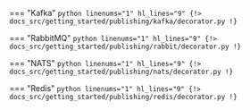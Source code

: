 === "Kafka"
    ```python linenums="1" hl_lines="9"
    {!> docs_src/getting_started/publishing/kafka/decorator.py !}
    ```

=== "RabbitMQ"
    ```python linenums="1" hl_lines="9"
    {!> docs_src/getting_started/publishing/rabbit/decorator.py !}
    ```

=== "NATS"
    ```python linenums="1" hl_lines="9"
    {!> docs_src/getting_started/publishing/nats/decorator.py !}
    ```

=== "Redis"
    ```python linenums="1" hl_lines="9"
    {!> docs_src/getting_started/publishing/redis/decorator.py !}
    ```
